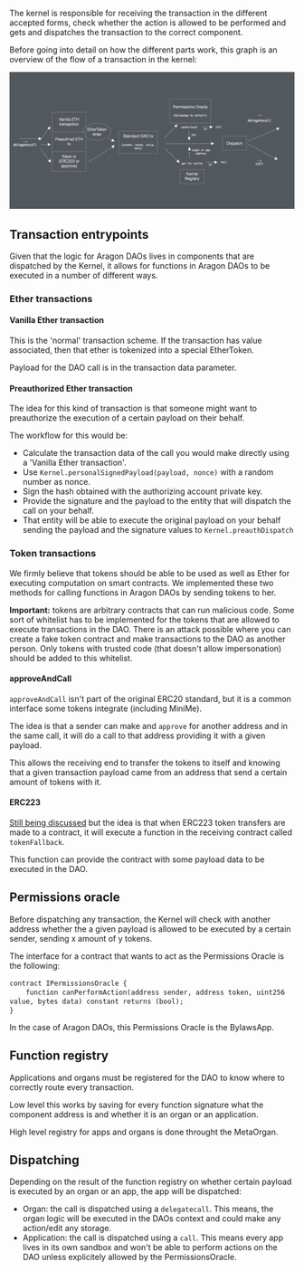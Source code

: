 The kernel is responsible for receiving the transaction in the different accepted forms, check whether the action is allowed to be performed and gets and dispatches the transaction to the correct component.

Before going into detail on how the different parts work, this graph is an overview of the flow of a transaction in the kernel:

![kernel architecture flow](/images/kernel-arch.png?raw=true)

## Transaction entrypoints

Given that the logic for Aragon DAOs lives in components that are dispatched by the Kernel, it allows for functions in Aragon DAOs to be executed in a number of different ways.

### Ether transactions

#### Vanilla Ether transaction

This is the 'normal' transaction scheme. If the transaction has value associated, then that ether is tokenized into a special EtherToken.

Payload for the DAO call is in the transaction data parameter.

#### Preauthorized Ether transaction

The idea for this kind of transaction is that someone might want to preauthorize the execution of a certain payload on their behalf.

The workflow for this would be:

- Calculate the transaction data of the call you would make directly using a 'Vanilla Ether transaction'.
- Use `Kernel.personalSignedPayload(payload, nonce)` with a random number as nonce.
- Sign the hash obtained with the authorizing account private key.
- Provide the signature and the payload to the entity that will dispatch the call on your behalf.
- That entity will be able to execute the original payload on your behalf sending the payload and the signature values to `Kernel.preauthDispatch`

### Token transactions

We firmly believe that tokens should be able to be used as well as Ether for executing computation on smart contracts. We implemented these two methods for calling functions in Aragon DAOs by sending tokens to her.

**Important:** tokens are arbitrary contracts that can run malicious code. Some sort of whitelist has to be implemented for the tokens that are allowed to execute transactions in the DAO. There is an attack possible where you can create a fake token contract and make transactions to the DAO as another person. Only tokens with trusted code (that doesn't allow impersonation) should be added to this whitelist.

#### approveAndCall

`approveAndCall` isn't part of the original ERC20 standard, but it is a common interface some tokens integrate (including MiniMe).

The idea is that a sender can make and `approve` for another address and in the same call, it will do a call to that address providing it with a given payload.

This allows the receiving end to transfer the tokens to itself and knowing that a given transaction payload came from an address that send a certain amount of tokens with it.

#### ERC223

[Still being discussed](https://github.com/ethereum/EIPs/issues/223) but the idea is that when ERC223 token transfers are made to a contract, it will execute a function in the receiving contract called `tokenFallback`.

This function can provide the contract with some payload data to be executed in the DAO.

## Permissions oracle

Before dispatching any transaction, the Kernel will check with another address whether the a given payload is allowed to be executed by a certain sender, sending x amount of y tokens.

The interface for a contract that wants to act as the Permissions Oracle is the following:

```
contract IPermissionsOracle {
    function canPerformAction(address sender, address token, uint256 value, bytes data) constant returns (bool);
}
```

In the case of Aragon DAOs, this Permissions Oracle is the BylawsApp.

## Function registry

Applications and organs must be registered for the DAO to know where to correctly route every transaction.

Low level this works by saving for every function signature what the component address is and whether it is an organ or an application.

High level registry for apps and organs is done throught the MetaOrgan.

## Dispatching

Depending on the result of the function registry on whether certain payload is executed by an organ or an app, the app will be dispatched:

- Organ: the call is dispatched using a `delegatecall`. This means, the organ logic will be executed in the DAOs context and could make any action/edit any storage.
- Application: the call is dispatched using a `call`. This means every app lives in its own sandbox and won't be able to perform actions on the DAO unless explicitely allowed by the PermissionsOracle.
